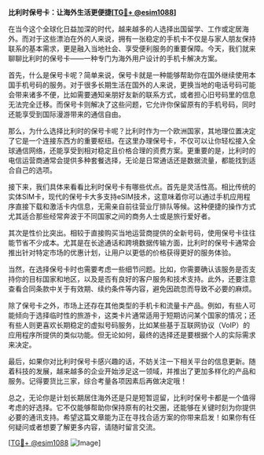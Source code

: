 **比利时保号卡：让海外生活更便捷[[TG💪+ @esim1088](https://t.me/s/esim1088)]**

在当今这个全球化日益加深的时代，越来越多的人选择出国留学、工作或定居海外。而对于这些漂泊在外的人来说，拥有一张稳定的手机卡不仅是与家人朋友保持联系的基本需求，更是融入当地社会、享受便利服务的重要保障。今天，我们就来聊聊比利时的保号卡——一种专门为海外用户设计的手机卡解决方案。

首先，什么是保号卡呢？简单来说，保号卡就是一种能够帮助你在国外继续使用本国手机号码的服务。对于很多长期生活在国外的人来说，更换当地的电话号码可能会带来诸多不便，比如需要通知亲朋好友新的联系方式，或者担心旧号码里的信息无法完全迁移。而保号卡则解决了这些问题，它允许你保留原有的手机号码，同时还能享受到国际漫游带来的通信自由。

那么，为什么选择比利时的保号卡呢？比利时作为一个欧洲国家，其地理位置决定了它是一个连接东西方的重要枢纽。在这里办理保号卡，不仅可以让你轻松接入全球通信网络，还能享受到相对稳定且价格合理的资费方案。更重要的是，比利时的电信运营商通常会提供多种套餐选择，无论是日常通话还是数据流量，都能找到适合自己的选项。

接下来，我们具体来看看比利时保号卡有哪些优点。首先是灵活性高。相比传统的实体SIM卡，现代的保号卡大多支持eSIM技术，这意味着你可以通过手机应用程序直接下载和激活卡内信息，无需亲自前往营业厅排队等候。这种便捷的操作方式尤其适合那些经常奔波于不同国家之间的商务人士或是旅行爱好者。

其次是性价比突出。相较于直接购买当地运营商提供的全新号码，使用保号卡往往能节省不少成本。尤其是在长途通话和跨境数据传输方面，比利时的保号卡通常会推出针对特定市场的优惠计划，让用户以更低的价格获得更好的服务体验。

当然，在选择保号卡时也需要考虑一些细节问题。比如，你需要确认该服务是否支持你的目标国家和地区，以及是否有良好的客户服务和技术支持。此外，还要注意查看合同条款中关于有效期、续约条件等内容，避免因疏忽而导致不必要的麻烦。

除了保号卡之外，市场上还存在其他类型的手机卡和流量卡产品。例如，有些人可能倾向于选择临时性的旅游卡，这类卡片通常适用于短期访问某个国家的情况；还有些人则更喜欢长期稳定的虚拟号码服务，比如某些基于互联网协议（VoIP）的应用程序所提供的类似功能。但无论如何，最终的选择还是要根据个人的实际需求来决定。

最后，如果你对比利时保号卡感兴趣的话，不妨关注一下相关平台的信息更新。随着科技的发展，越来越多的企业开始涉足这一领域，并推出了更加多样化的产品和服务。记得要货比三家，综合考量各项因素后再做决定哦！

总之，无论你是计划长期居住海外还是只是短暂逗留，比利时保号卡都是一个值得考虑的好选择。它不仅能够帮助你保持原有的社交圈，还能够在关键时刻为你提供必要的通讯支持。希望这篇文章能为正在寻找合适方案的你带来启发！如果你有任何疑问或者想要了解更多内容，请随时留言交流。

[[TG💪+ @esim1088](https://t.me/s/esim1088) ![Image](https://i.postimg.cc/4NQfJmqS/Snipaste-2025-05-13-00-14-12.png)]